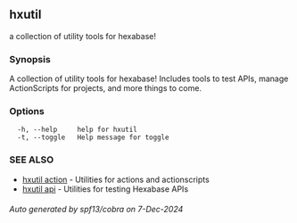## hxutil

a collection of utility tools for hexabase!

### Synopsis

A collection of utility tools for hexabase! Includes tools to test APIs, manage ActionScripts for projects, and more things to come.

### Options

```
  -h, --help     help for hxutil
  -t, --toggle   Help message for toggle
```

### SEE ALSO

* [hxutil action](hxutil_action.md)	 - Utilities for actions and actionscripts
* [hxutil api](hxutil_api.md)	 - Utilities for testing Hexabase APIs

###### Auto generated by spf13/cobra on 7-Dec-2024
